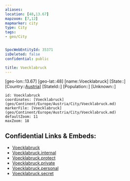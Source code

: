```yaml
---
aliases: 
location: [48,13.67]
mapzoom: [7,12] 
mapmarker: city 
type: City
tags:
- geo/City


SpocWebEntityId: 35371
isDeleted: false
confidential: public

title: Voecklabruck
---
```

[geo-lon::13.67]
[geo-lat::48]
[name::Voecklabruck]
[State::]
[Country::[Austria](geo/Continent/Europe/Austria.md)]
[StateId::]
[Population::]
[Unknown::]


```leaflet
id: Voecklabruck
coordinates: [Voecklabruck](geo/Continent/Europe/Austria/City/Voecklabruck.md)
markerFile: [Voecklabruck](geo/Continent/Europe/Austria/City/Voecklabruck.md)
defaultZoom: 11 
maxZoom: 18
```


## Confidential Links & Embeds: 
- [Voecklabruck](../../../../../../_public/geo/Continent/Europe/Austria/City/Voecklabruck.md) 
- [Voecklabruck.internal](../../../../../../_internal/geo/Continent/Europe/Austria/City/Voecklabruck.internal.md) 
- [Voecklabruck.protect](../../../../../../_protect/geo/Continent/Europe/Austria/City/Voecklabruck.protect.md) 
- [Voecklabruck.private](../../../../../../_private/geo/Continent/Europe/Austria/City/Voecklabruck.private.md) 
- [Voecklabruck.personal](../../../../../../_personal/geo/Continent/Europe/Austria/City/Voecklabruck.personal.md) 
- [Voecklabruck.secret](../../../../../../_secret/geo/Continent/Europe/Austria/City/Voecklabruck.secret.md) 
